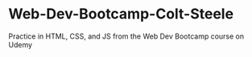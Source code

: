 # Web-Dev-Bootcamp-Colt-Steele
Practice in HTML, CSS, and JS from the Web Dev Bootcamp course on Udemy 
